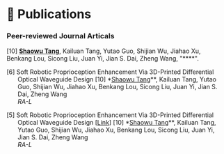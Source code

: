 # 📝 Publications


### Peer-reviewed Journal Articals


 <span>[10] **<u>Shaowu Tang</u>**, Kailuan Tang, Yutao Guo,  Shijian Wu, Jiahao Xu, Benkang Lou, Sicong Liu, Juan Yi, Jian S. Dai, Zheng Wang, &quot;****&quot;. 
 </span>
  


<p style="text-indent: -1.6rem;margin-left: 1.6rem;">
    <span>[6] Soft Robotic Proprioception Enhancement Via 3D-Printed Differential Optical Waveguide Design
        <span>[10] *<u>Shaowu Tang</u>**, Kailuan Tang, Yutao Guo,  Shijian Wu, Jiahao Xu, Benkang Lou, Sicong Liu, Juan Yi, Jian S. Dai, Zheng Wang <br>
    <i>RA-L</i>
    </span>
    </p>

<p
    style="text-indent: -1.6rem;margin-left: 1.6rem;">
    <span>[5] Soft Robotic Proprioception Enhancement Via 3D-Printed Differential Optical Waveguide Design
    [<a href="https://arxiv.org/abs/2311.13627" target="_blank">Link</a>]
        <span>[10] *<u>Shaowu Tang</u>**, Kailuan Tang, Yutao Guo,  Shijian Wu, Jiahao Xu, Benkang Lou, Sicong Liu, Juan Yi, Jian S. Dai, Zheng Wang <br>
    <i>RA-L</i>
    </span>
</p>


<!-- <p style="text-indent: -1.6rem;margin-left: 0rem;">
    <span>[6] Vamos: Versatile Action Models for Video Understanding
    [<a href="https://arxiv.org/abs/2311.13627" target="_blank">Link</a>]
    [<a href="https://brown-palm.github.io/Vamos/" target="_blank">Website</a>]
    [<a href="https://github.com/brown-palm/Vamos" target="_blank">Code</a>]  <br>
    <b>Shijie Wang</b>, Qi Zhao, Minh Quan Do, Nakul Agarwal, Kwonjoon Lee, and Chen Sun <br>
    <i>ECCV 2024</i>
    </span>
    </p> -->